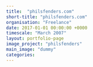 ```yaml
---
title:  "philsfenders.com"
short-title: "philsfenders.com"
organisation: "Freelance"
date: 2017-01-01 00:00:00 +0000
timescale: "March 2007"
layout: portfolio-page
image_project: "philsfenders"
main_image: "dummy"
categories: 
---
```

